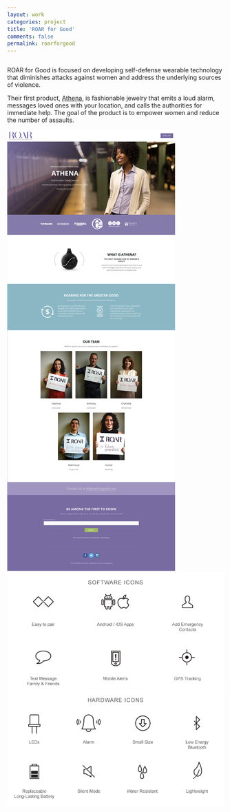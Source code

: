 ```yaml
---
layout: work
categories: project
title: 'ROAR for Good'
comments: false
permalink: roarforgood
---
```


<div class="row clearfix">
	<div class="column full">
		<p>ROAR for Good is focused on developing self-defense wearable technology that diminishes attacks against women and address the underlying sources of violence.</p>
		<p>Their first product, <a href="http://www.roarforgood.com" target="_blank">Athena</a>, is fashionable jewelry that emits a loud alarm, messages loved ones with your location, and calls the authorities for immediate help. The goal of the product is to empower women and reduce the number of assaults. </p>
	</div>
</div>

<div class="row clearfix project-image">
	<div class="column full">
		<img class="drop-shadow" src="/img/proj/roar/img-1.jpg" alt="">
	</div>
</div>
<div class="row clearfix project-image">
	<div class="column half medium-half">
		<img src="/img/proj/roar/img-2.png" style="background-color: white;" alt="">
	</div>
	<div class="column half medium-half">
		<img src="/img/proj/roar/img-3.png" style="background-color: white;" alt="">
	</div>
</div>